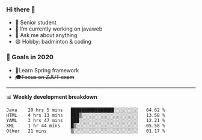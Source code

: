 

### Hi there 🐏

- 🌱 Senior student
- 🔭 I’m currently working on javaweb
- 💬 Ask me about anything
- 😄 Hobby: badminton & coding

### 🚀 Goals in 2020
+ 🍃Learn Spring framework
+ ~~🎓Focus on ZJUT exam~~
-------

📊 **Weekly development breakdown**
<!--START_SECTION:waka-->
```text
Java    20 hrs 5 mins   ████████████████░░░░░░░░░   64.62 % 
HTML    4 hrs 13 mins   ███▒░░░░░░░░░░░░░░░░░░░░░   13.58 % 
YAML    3 hrs 47 mins   ███░░░░░░░░░░░░░░░░░░░░░░   12.21 % 
XML     1 hr 44 mins    █▒░░░░░░░░░░░░░░░░░░░░░░░   05.58 % 
Other   21 mins         ▒░░░░░░░░░░░░░░░░░░░░░░░░   01.17 % 
```
<!--END_SECTION:waka-->
